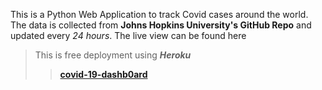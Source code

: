 This is a Python Web Application to track Covid cases around the world. The data 
is collected from **Johns Hopkins University's GitHub Repo** and updated every *24 hours*.
The live view can be found here 
>This is free deployment using **_Heroku_**
> >**[covid-19-dashb0ard]( https://covid-19-dashb0ard.herokuapp.com/)**